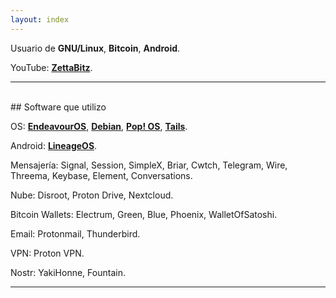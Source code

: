 ```yaml
---
layout: index
---
```


Usuario de **GNU/Linux**,  **Bitcoin**,  **Android**.

YouTube: [**ZettaBitz**](https://youtube.com/%40ZettaBitz).

---
<br>
## Software que utilizo

OS: [**EndeavourOS**](https://endeavouros.com/), [**Debian**](https://www.debian.org), [**Pop! OS**](https://pop.system76.com), [**Tails**](https://tails.boum.org).

Android: [**LineageOS**](https://lineageos.org/).

Mensajería: Signal, Session, SimpleX, Briar, Cwtch, Telegram, Wire, Threema, Keybase, Element, Conversations.

Nube: Disroot, Proton Drive, Nextcloud.

Bitcoin Wallets: Electrum, Green, Blue, Phoenix, WalletOfSatoshi.

Email: Protonmail, Thunderbird.

VPN: Proton VPN.

Nostr: YakiHonne, Fountain.

---